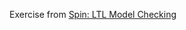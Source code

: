 
Exercise from [Spin: LTL Model Checking](http://www.patricktrentin.com/teaching/fm2016/lesson04/lesson04.pdf)
